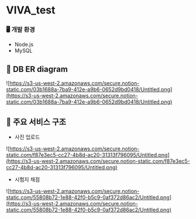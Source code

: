# VIVA_test
### 🖥️ 개발 환경

- Node.js
- MySQL

## 🧩 DB ER diagram

![https://s3-us-west-2.amazonaws.com/secure.notion-static.com/03b1688a-7ba9-412e-a9b6-0652d9bd0418/Untitled.png](https://s3-us-west-2.amazonaws.com/secure.notion-static.com/03b1688a-7ba9-412e-a9b6-0652d9bd0418/Untitled.png)

## 🔧 주요 서비스 구조

- 사진 업로드

![https://s3-us-west-2.amazonaws.com/secure.notion-static.com/f87e3ec5-cc27-4b8d-ac20-31313f796095/Untitled.png](https://s3-us-west-2.amazonaws.com/secure.notion-static.com/f87e3ec5-cc27-4b8d-ac20-31313f796095/Untitled.png)

- 시험지 채점

![https://s3-us-west-2.amazonaws.com/secure.notion-static.com/55808b72-1e88-42f0-b5c9-0af372d86ac2/Untitled.png](https://s3-us-west-2.amazonaws.com/secure.notion-static.com/55808b72-1e88-42f0-b5c9-0af372d86ac2/Untitled.png)
